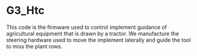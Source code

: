 # G3_Htc
This code is the firmware used to control implement guidance of agricultural equipment that is drawn by a tractor. We manufacture the steering hardware used to move the implement laterally and guide the tool to miss the plant rows.
